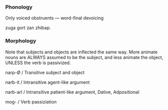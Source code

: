 ### Phonology

Only voiced obstruents — word-final devoicing

zuga gort zan zhibap.

### Morphology

Note that subjects and objects are inflected the same way. More animate nouns are ALWAYS assumed to be the subject, and less animate the object, UNLESS the verb is passivized.

narp-Ø / Transitive subject and object

narb-it / Intransitive agent-like argument

narb-arl / Intransitive patient-like argument, Dative, Adpositional

mog- / Verb passiziation
